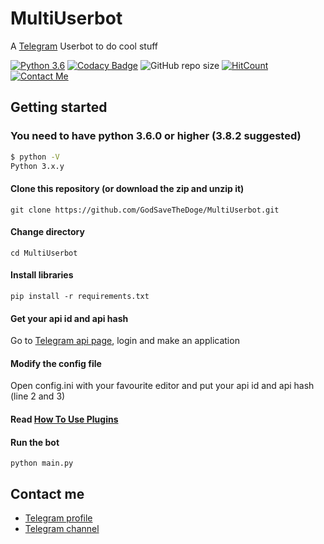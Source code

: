 # MultiUserbot

A [Telegram](https://telegram.me) Userbot to do cool stuff

[![Python 3.6](https://img.shields.io/badge/Python-3.6%20or%20newer-blue.svg)](https://www.python.org/downloads/release/python-360/)
[![Codacy Badge](https://app.codacy.com/project/badge/Grade/dec3fe46191d47fc8a5155406eef49af)](https://www.codacy.com/manual/GodSaveTheDoge/MultiUserbot)
![GitHub repo size](https://img.shields.io/github/repo-size/GodSaveTheDoge/MultiUserbot)
[![HitCount](http://hits.dwyl.com/GodSaveTheDoge/MultiUserbot.svg)](http://hits.dwyl.com/GodSaveTheDoge/MultiUserbot)
[![Contact Me](https://img.shields.io/badge/Telegram-Contact%20Me-informational)](https://t.me/DogeSaveTheGod)

## Getting started

### You need to have python 3.6.0 or higher (3.8.2 suggested)

```bash
$ python -V
Python 3.x.y
```

#### Clone this repository (or download the zip and unzip it)

`git clone https://github.com/GodSaveTheDoge/MultiUserbot.git`

#### Change directory

 `cd MultiUserbot `

#### Install libraries

`pip install -r requirements.txt`

#### Get your api id and api hash

Go to [Telegram api page](https://my.telegram.org/apps), login and make an application

#### Modify the config file

Open config.ini with your favourite editor and put your api id and api hash (line 2 and 3)

#### Read [How To Use Plugins](plugins/HowToUsePlugins.md)

#### Run the bot

`python main.py `

## Contact me

- [Telegram profile](https://t.me/GodSaveTheDoge) 
- [Telegram channel](https://t.me/GodSaveTheBots)